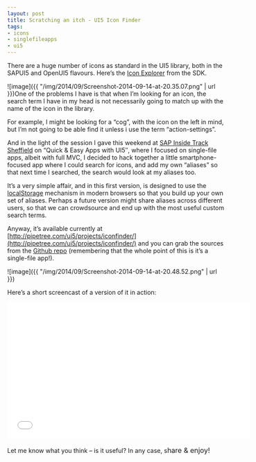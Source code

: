 ```yaml
---
layout: post
title: Scratching an itch - UI5 Icon Finder
tags:
- icons
- singlefileapps
- ui5
---
```



There are a huge number of icons as standard in the UI5 library, both in the SAPUI5 and OpenUI5 flavours. Here’s the [Icon Explorer](https://openui5.hana.ondemand.com/test-resources/sap/m/demokit/icon-explorer/index.html) from the SDK.

![image]({{ "/img/2014/09/Screenshot-2014-09-14-at-20.35.07.png" | url }})One of the problems I have is that when I’m looking for an icon, the search term I have in my head is not necessarily going to match up with the name of the icon in the library.

For example, I might be looking for a “cog”, with the icon on the left in mind, but I’m not going to be able find it unless i use the term “action-settings”.

And in the light of the session I gave this weekend at [SAP Inside Track Sheffield](http://scn.sap.com/community/events/inside-track/blog/2014/05/02/sap-inside-track-sheffield--uk) on “Quick & Easy Apps with UI5″, where I focused on single-file apps, albeit with full MVC, I decided to hack together a little smartphone-focused app where I could search for icons, and add my own “aliases” so that next time I searched, the search would look at my aliases too.

It’s a very simple affair, and in this first version, is designed to use the [localStorage](http://diveintohtml5.info/storage.html) mechanism in modern browsers so that you build up your own set of aliases. Perhaps a future version might share aliases across different users, so that we can crowdsource and end up with the most useful custom search terms.

Anyway, it’s available currently at [http://pipetree.com/ui5/projects/iconfinder/](http://pipetree.com/ui5/projects/iconfinder/) and you can grab the sources from the [Github repo](https://github.com/qmacro/iconfinder) (remembering that the whole point of this is it’s a single-file app!).

![image]({{ "/img/2014/09/Screenshot-2014-09-14-at-20.48.52.png" | url }})

Here’s a short screencast of a version of it in action:

<iframe allowfullscreen="" frameborder="0" height="315" src="//www.youtube.com/embed/laNprcrApKc" width="560"></iframe>

Let me know what you think – is it useful? In any case, s<span style="line-height: 1.714285714; font-size: 1rem;">hare & enjoy!</span>

 


